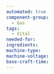 ```yaml
---
automated: true
component-group:
  - Gas
tags:
  - Vital
needed-for: 
ingredients: 
machine-type: 
machine-voltage: 
base-craft-time:
---
```


